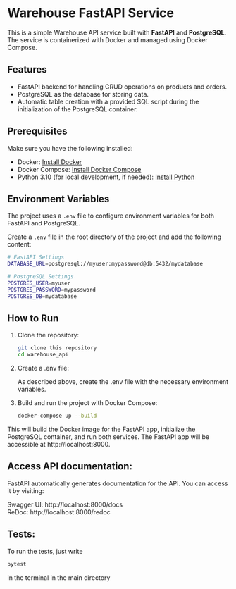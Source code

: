 # Warehouse FastAPI Service

This is a simple Warehouse API service built with **FastAPI** and **PostgreSQL**. \
The service is containerized with Docker and managed using Docker Compose.

## Features

- FastAPI backend for handling CRUD operations on products and orders.
- PostgreSQL as the database for storing data.
- Automatic table creation with a provided SQL script during the initialization of the PostgreSQL container.

## Prerequisites

Make sure you have the following installed:

- Docker: [Install Docker](https://docs.docker.com/get-docker/)
- Docker Compose: [Install Docker Compose](https://docs.docker.com/compose/install/)
- Python 3.10 (for local development, if needed): [Install Python](https://www.python.org/downloads/)

## Environment Variables

The project uses a `.env` file to configure environment variables for both FastAPI and PostgreSQL.

Create a `.env` file in the root directory of the project and add the following content:

```bash
# FastAPI Settings
DATABASE_URL=postgresql://myuser:mypassword@db:5432/mydatabase

# PostgreSQL Settings
POSTGRES_USER=myuser
POSTGRES_PASSWORD=mypassword
POSTGRES_DB=mydatabase
```

## How to Run
1. Clone the repository:

    ```bash
    git clone this repository
    cd warehouse_api
    ```
2. Create a .env file:

    As described above, create the .env file with the necessary environment variables.

3. Build and run the project with Docker Compose:

    ```bash
    docker-compose up --build
    ```
This will build the Docker image for the FastAPI app, initialize the PostgreSQL container, and run both services. The FastAPI app will be accessible at http://localhost:8000.

## Access API documentation:
FastAPI automatically generates documentation for the API. You can access it by visiting:

Swagger UI: http://localhost:8000/docs \
ReDoc: http://localhost:8000/redoc

## Tests:
To run the tests, just write
```bash
pytest 
```
in the terminal in the main directory